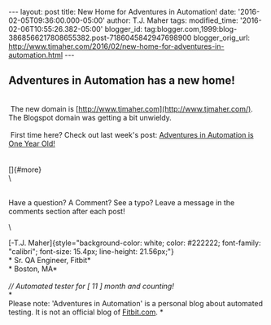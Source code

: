 \-\-- layout: post title: New Home for Adventures in Automation! date:
\'2016-02-05T09:36:00.000-05:00\' author: T.J. Maher tags:
modified\_time: \'2016-02-06T10:55:26.382-05:00\' blogger\_id:
tag:blogger.com,1999:blog-3868566217808655382.post-7186045842947698900
blogger\_orig\_url:
http://www.tjmaher.com/2016/02/new-home-for-adventures-in-automation.html
\-\--

Adventures in Automation has a new home! 
-----------------------------------------

\
 The new domain is [http://www.tjmaher.com](http://www.tjmaher.com/).
The Blogspot domain was getting a bit unwieldy.\
\
 First time here? Check out last week\'s post: [Adventures in Automation
is One Year
Old!](/2016/01/adventures-in-automation-is-one-year-old.html)\
\
\
[]{#more}\
\

<div>

\
Have a question? A Comment? See a typo? Leave a message in the comments
section after each post! 

</div>

<div>

\

</div>

<div>

[-T.J.
Maher]{style="background-color: white; color: #222222; font-family: "calibri"; font-size: 15.4px; line-height: 21.56px;"}\
* Sr. QA Engineer, Fitbit*\
* Boston, MA*\
*\
// Automated tester for \[ 11 \] month and counting!*\
*\
Please note: \'Adventures in Automation\' is a personal blog about
automated testing. It is not an official blog
of [Fitbit.com](http://www.fitbit.com/). *

</div>
